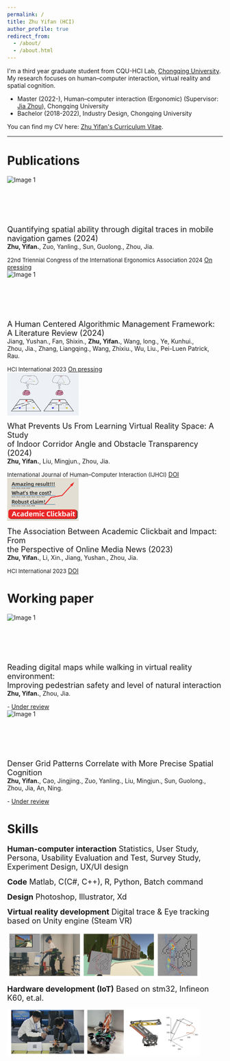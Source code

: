 ```yaml
---
permalink: /
title: Zhu Yifan (HCI)
author_profile: true
redirect_from:
  - /about/
  - /about.html
---
```

I'm a third year graduate student from CQU-HCI Lab, [Chongqing University](https://www.cqu.edu.cn/). My research focuses on human–computer interaction, virtual reality and spatial cognition.

- Master (2022-), Human–computer interaction (Ergonomic) (Supervisor: [Jia Zhou](https://www.researchgate.net/profile/Jia-Zhou-30)), Chongqing University
- Bachelor (2018-2022), Industry Design, Chongqing University

You can find my CV here: [Zhu Yifan's Curriculum Vitae](../assets/Zhuyifan_cv_Web.pdf).

---

# Publications
<div style="display: flex; flex-wrap: wrap;">
  <img src="../images/Fig abstract-00.png" alt="Image 1" width="167" height="100">
   <p><font color = "white">1</font></p>
   <p><font size = 4>Quantifying spatial ability through digital traces in mobile<br> navigation games (2024)</font><br><b>Zhu, Yifan.</b>, Zuo, Yanling., Sun, Guolong., Zhou, Jia.</p>
</div>
<font size = 2>22nd Triennial Congress of the International Ergonomics Association 2024</font>
<a href="">On pressing</a>
<br>
<div style="display: flex; flex-wrap: wrap;">
  <img src="../images/Fig abstract-00.png" alt="Image 1" width="167" height="100">
   <p><font color = "white">1</font></p>
   <p><font size = 4>A Human Centered Algorithmic Management Framework:<br> A Literature Review (2024)</font><br>Jiang, Yushan., Fan, Shixin., <b>Zhu, Yifan.</b>, Wang, long., Ye, Kunhui., <br>Zhou, Jia., Zhang, Liangqing., Wang, Zhixiu., Wu, Liu., Pei-Luen Patrick, Rau.</p>
</div>
<font size = 2>HCI International 2023</font>
<a href="">On pressing</a>
<br>
<div style="display: flex; flex-wrap: wrap; align-items: center">
  <img src="../images/Fig abstract-02.png" alt="Image 1" width="167" height="100">
   <p><font color = "white">1</font></p>
   <p><font size = 4>What Prevents Us From Learning Virtual Reality Space: A Study<br> of Indoor Corridor Angle and Obstacle Transparency (2024)</font><br><b>Zhu, Yifan.</b>, Liu, Mingjun., Zhou, Jia.</p>
</div>
<font size = 2>International Journal of Human–Computer Interaction (IJHCI)</font> 
<a href="https://www.tandfonline.com/doi/abs/10.1080/10447318.2024.2364473/">DOI</a>
<br>
<div style="display: flex; flex-wrap: wrap;">
  <img src="../images/Fig abstract-01.png" alt="Image 1" width="167" height="100">
   <p><font color = "white">1</font></p>
   <p><font size = 4>The Association Between Academic Clickbait and Impact: From<br> the Perspective of Online Media News (2023)</font><br><b>Zhu, Yifan.</b>, Li, Xin., Jiang, Yushan., Zhou, Jia.</p>
</div>
<font size = 2>HCI International 2023</font>
<a href="https://doi.org/10.1007/978-3-031-48044-7_32">DOI</a>

# Working paper
<div style="display: flex; flex-wrap: wrap;">
  <img src="../images/Fig abstract-00.png" alt="Image 1" width="167" height="100">
   <p><font color = "white">1</font></p>
   <p><font size = 4>Reading digital maps while walking in virtual reality environment: <br> Improving pedestrian safety and level of natural interaction</font><br><b>Zhu, Yifan.</b>,  Zhou, Jia.</p>
</div>
<font size = 2>-</font>
<a href="">Under review</a>
<br>
<div style="display: flex; flex-wrap: wrap;">
  <img src="../images/Fig abstract-00.png" alt="Image 1" width="167" height="100">
   <p><font color = "white">1</font></p>
   <p><font size = 4>Denser Grid Patterns Correlate with More Precise Spatial <br> Cognition</font><br><b>Zhu, Yifan.</b>, Cao, Jingjing., Zuo, Yanling., Liu, Mingjun., Sun, Guolong.,<br> Zhou, Jia, An, Ning.</p>
</div>
<font size = 2>-</font>
<a href="">Under review</a>

# Skills
<p><font size = 4><b>Human-computer interaction</b>
Statistics, User Study, Persona, Usability Evaluation and Test, Survey Study, Experiment Design, UX/UI design</font></p>
<p><font size = 4> <b>Code</b>
Matlab, C(C#, C++), R, Python, Batch command</font></p>
<p><font size = 4> <b>Design</b>
Photoshop, Illustrator, Xd</font></p>
<p><font size = 4><b>Virtual reality development</b>
Digital trace & Eye tracking based on Unity engine (Steam VR) </font></p>
<div style="display: flex; flex-wrap: wrap;">
  <img src="../images/Skills-2.png" alt="Image 1" width="450" height="110">
</div>
<p><font size = 4><b>Hardware development (IoT)</b>
Based on stm32, Infineon K60, et.al. </font></p>
<div style="display: flex; flex-wrap: wrap;">
  <img src="../images/Skills-1.png" alt="Image 1" width="450" height="110">
</div>
